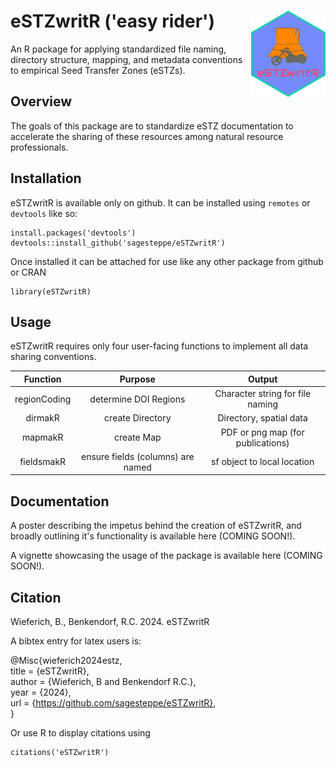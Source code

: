 # eSTZwritR ('easy rider') <img src="inst/man/figures/logo.png" align="right" height="138" />
An R package for applying standardized file naming, directory structure, mapping, and metadata conventions to empirical Seed Transfer Zones (eSTZs). 

## Overview
The goals of this package are to standardize eSTZ documentation to accelerate the sharing of these resources among natural resource professionals. 

## Installation
eSTZwritR is available only on github. 
It can be installed using `remotes` or `devtools` like so:
```
install.packages('devtools')
devtools::install_github('sagesteppe/eSTZwritR')
```

Once installed it can be attached for use like any other package from github or CRAN

```
library(eSTZwritR)
```

## Usage  
eSTZwritR requires only four user-facing functions to implement all data sharing conventions. 

|       Function        |         Purpose                   |              Output                 |
|  :-----------------:  | :----------------------------:    | :--------------------------------:  |
|      regionCoding     | determine DOI Regions             | Character string for file naming    | 
|        dirmakR        | create Directory                  | Directory, spatial data             |             
|        mapmakR        | create Map                        | PDF or png map (for publications)   |  
|      fieldsmakR       | ensure fields (columns) are named | sf object to local location         | 


## Documentation  
A poster describing the impetus behind the creation of eSTZwritR, and broadly outlining it's functionality is available here (COMING SOON!). 

A vignette showcasing the usage of the package is available here (COMING SOON!). 

## Citation  
Wieferich, B., Benkendorf, R.C. 2024. eSTZwritR  

A bibtex entry for latex users is: 

@Misc{wieferich2024estz,  
  title = {eSTZwritR},  
  author = {Wieferich, B and Benkendorf R.C.},  
  year = {2024},  
  url = {https://github.com/sagesteppe/eSTZwritR},   
}  

Or use R to display citations using
```
citations('eSTZwritR')
```
